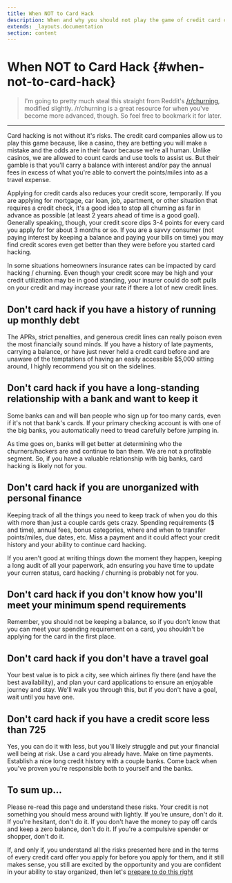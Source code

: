```yaml
---
title: When NOT to Card Hack
description: When and why you should not play the game of credit card churning for bonus points
extends: _layouts.documentation
section: content
---
```


# When NOT to Card Hack {#when-not-to-card-hack}

> I'm going to pretty much steal this straight from Reddit's [/r/churning](https://www.reddit.com/r/churning/comments/8m487c/why_you_should_not_begin_churning_v30/), modified slightly. /r/churning is a great resource for when you've become more advanced, though. So feel free to bookmark it for later.

---

Card hacking is not without it's risks. The credit card companies allow us to play this game because, like a casino, they are betting you will make a mistake and the odds are in their favor because we're all human.  Unlike casinos, we are allowed to count cards and use tools to assist us.  But their gamble is that you'll carry a balance with interest and/or pay the annual fees in excess of what you're able to convert the points/miles into as a travel expense.

Applying for credit cards also reduces your credit score, temporarily.  If you are applying for mortgage, car loan, job, apartment, or other situation that requires a credit check, it's a good idea to stop all churning as far in advance as possible (at least 2 years ahead of time is a good goal).  Generally speaking, though, your credit score dips 3-4 points for every card you apply for for about 3 months or so.  If you are a savvy consumer (not paying interest by keeping a balance and paying your bills on time) you may find credit scores even get better than they were before you started card hacking.

In some situations homeowners insurance rates can be impacted by card hacking / churning.  Even though your credit score may be high and your credit utilization may be in good standing, your insurer could do soft pulls on your credit and may increase your rate if there a lot of new credit lines.

## Don't card hack if you have a history of running up monthly debt

The APRs, strict penalties, and generous credit lines can really poison even the most financially sound minds. If you have a history of late payments, carrying a balance, or have just never held a credit card before and are unaware of the temptations of having an easily accessible $5,000 sitting around, I highly recommend you sit on the sidelines. 

## Don't card hack if you have a long-standing relationship with a bank and want to keep it

Some banks can and will ban people who sign up for too many cards, even if it's not that bank's cards.  If your primary checking account is with one of the big banks, you automatically need to tread carefully before jumping in.

As time goes on, banks will get better at determining who the churners/hackers are and continue to ban them.  We are not a profitable segment.  So, if you have a valuable relationship with big banks, card hacking is likely not for you.

## Don't card hack if you are unorganized with personal finance

Keeping track of all the things you need to keep track of when you do this with more than just a couple cards gets crazy. Spending requirements ($ and time), annual fees, bonus categories, where and when to transfer points/miles, due dates, etc.  Miss a payment and it could affect your credit history and your ability to continue card hacking. 

If you aren't good at writing things down the moment they happen, keeping a long audit of all your paperwork, adn ensuring you have time to update your curren status, card hacking / churning is probably not for you.

## Don't card hack if you don't know how you'll meet your minimum spend requirements

Remember, you should not be keeping a balance, so if you don't know that you can meet your spending requirement on a card, you shouldn't be applying for the card in the first place.  

## Don't card hack if you don't have a travel goal

Your best value is to pick a city, see which airlines fly there (and have the best availability), and plan your card applications to ensure an enjoyable journey and stay.  We'll walk you through this, but if you don't have a goal, wait until you have one.

## Don't card hack if you have a credit score less than 725

Yes, you can do it with less, but you'll likely struggle and put your financial well being at risk. Use a card you already have. Make on time payments. Establish a nice long credit history with a couple banks. Come back when you've proven you're responsible both to yourself and the banks.

## To sum up...

Please re-read this page and understand these risks. Your credit is not something you should mess around with lightly. If you're unsure, don't do it. If you're hesitant, don't do it. If you don't have the money to pay off cards and keep a zero balance, don't do it. If you're a compulsive spender or shopper, don't do it. 

If, and only if, you understand all the risks presented here and in the terms of every credit card offer you apply for before you apply for them, and it still makes sense, you still are excited by the opportunity and you are confident in your ability to stay organized, then let's [prepare to do this right](/docs/planning-your-first-trip)
